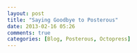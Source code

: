 ```yaml
---
layout: post
title: "Saying Goodbye to Posterous"
date: 2013-02-16 05:26
comments: true
categories: [Blog, Posterous, Octopress]
---
```



